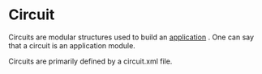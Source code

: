 # Circuit

Circuits are modular structures used to build an [application](xfa[goToApplication]) .
One can say that a circuit is an application module.

Circuits are primarily defined by a circuit.xml file. 